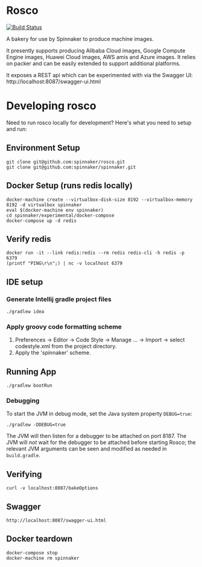 Rosco
=====
[![Build Status](https://api.travis-ci.org/spinnaker/rosco.svg?branch=master)](https://travis-ci.org/spinnaker/rosco)

A bakery for use by Spinnaker to produce machine images.

It presently supports producing Alibaba Cloud images, Google Compute Engine images, Huawei Cloud images, AWS amis and Azure images. It relies on packer and can be easily extended to support additional platforms.

It exposes a REST api which can be experimented with via the Swagger UI: http://localhost:8087/swagger-ui.html

# Developing rosco

Need to run rosco locally for development? Here's what you need to setup and run:

## Environment Setup
```
git clone git@github.com:spinnaker/rosco.git
git clone git@github.com:spinnaker/spinnaker.git
```

## Docker Setup (runs redis locally)
```
docker-machine create --virtualbox-disk-size 8192 --virtualbox-memory 8192 -d virtualbox spinnaker
eval $(docker-machine env spinnaker)
cd spinnaker/experimental/docker-compose
docker-compose up -d redis
```

## Verify redis
```
docker run -it --link redis:redis --rm redis redis-cli -h redis -p 6379
(printf "PING\r\n";) | nc -v localhost 6379
```

## IDE setup

### Generate Intellij gradle project files
```
./gradlew idea
```

### Apply groovy code formatting scheme

1) Preferences -> Editor -> Code Style -> Manage ... -> Import -> select codestyle.xml from the project directory.
2) Apply the 'spinnaker' scheme.

## Running App
```
./gradlew bootRun
```

### Debugging

To start the JVM in debug mode, set the Java system property `DEBUG=true`:
```
./gradlew -DDEBUG=true
```

The JVM will then listen for a debugger to be attached on port 8187.  The JVM will _not_ wait for the debugger
to be attached before starting Rosco; the relevant JVM arguments can be seen and modified as needed in `build.gradle`.

## Verifying
```
curl -v localhost:8087/bakeOptions
```

## Swagger
```
http://localhost:8087/swagger-ui.html
```

## Docker teardown
```
docker-compose stop
docker-machine rm spinnaker
```
